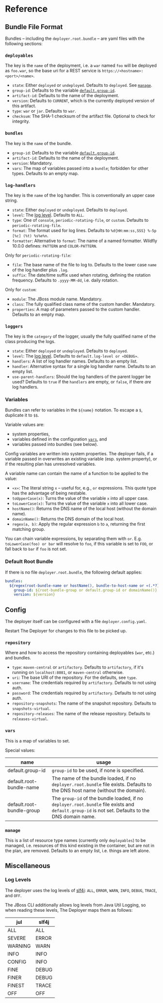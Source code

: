 # Reference

## Bundle File Format

Bundles – including the `deployer.root.bundle` – are yaml files with the following sections:


### `deployables`

The key is the `name` of the deployment, i.e. a `war` named `foo` will be deployed as `foo.war`,
so the base uri for a REST service is `https://<hostname>:<port>/<name>`. 

- `state`: Either `deployed` or `undeployed`. Defaults to `deployed`. See [`manage`](#manage).
- `group-id`: Defaults to the variable [`default.group-id`](#vars).
- `artifact-id`: Defaults to the name of the deployment.
- `version`: Defaults to `CURRENT`, which is the currently deployed version of this artifact.
- `type`: `war` or `jar`. Defaults to `war`.
- `checksum`: The SHA-1 checksum of the artifact file. Optional to check for integrity.


### `bundles`

The key is the `name` of the bundle. 

- `group-id`: Defaults to the variable [`default.group-id`](#vars).
- `artifact-id`: Defaults to the name of the deployment.
- `version`: Mandatory.
- `vars`: The map of variables passed into a `bundle`; forbidden for other types. Defaults to an empty map.


### `log-handlers`

The key is the `name` of the log handler. This is conventionally an upper case string.

- `state`: Either `deployed` or `undeployed`. Defaults to `deployed`.
- `level`: The [log level](#log-levels). Defaults to `ALL`.
- `type`: One of `console`, `periodic-rotating-file`, or `custom`. Defaults to `periodic-rotating-file`.
- `format`: The format used for log lines. Defaults to `%d{HH:mm:ss,SSS} %-5p [%c] (%t) %s%e%n`.
- `formatter`: Alternative to `format`: The name of a named formatter. Wildfly 10.0.0 defines: `PATTERN` and `COLOR-PATTERN`.

Only for `periodic-rotating-file`:
- `file`: The base name of the file to log to. Defaults to the lower case `name` of the log handler plus `.log`. 
- `suffix`: The date/time suffix used when rotating, defining the rotation frequency. Defaults to `.yyyy-MM-dd`, i.e. daily rotation.

Only for `custom`:
- `module`: The JBoss module name. Mandatory.
- `class`: The fully qualified class name of the custom handler. Mandatory.
- `properties`: A map of parameters passed to the custom handler. Defaults to an empty map.


### `loggers`

The key is the `category` of the logger, usually the fully qualified name of the class producing the logs. 

- `state`: Either `deployed` or `undeployed`. Defaults to `deployed`.
- `level`: The [log level](#log-levels). Defaults to `default.log-level or «DEBUG»`.
- `handlers`: A list of log handler names. Defaults to an empty list.
- `handler`: Alternative syntax for a single log handler name. Defaults to an empty list.
- `use-parent-handlers`: Should the log handlers of the parent logger be used?
Defaults to `true` if the `handlers` are empty, or `false`, if there _are_ log handlers.


### Variables

Bundles can refer to variables in the `${name}` notation. To escape a `$`, duplicate it to `$$`.

Variable values are:

- system properties,
- variables defined in the configuration [`vars`](#vars), and
- variables passed into bundles (see below).

Config variables are written into system properties.
The deployer fails, if a variable passed in overwrites an existing variable (esp. system property),
or if the resulting plan has unresolved variables.

A variable name can contain the name of a function to be applied to the value:

- `«x»`: The literal string `x` – useful for, e.g., ` or ` expressions. This quote type has the advantage of being nestable.
- `toUpperCase(x)`: Turns the value of the variable `x` into all upper case.
- `toLowerCase(x)`: Turns the value of the variable `x` into all lower case.
- `hostName()`: Returns the DNS name of the local host (without the domain name).
- `domainName()`: Returns the DNS domain of the local host.
- `regex(a, b)`: Apply the regular expression `b` to `a`, returning the first matching group.

You can chain variable expressions, by separating them with ` or `.
E.g. `toLowerCase(foo) or bar` will resolve to `foo`, if this variable is set to `FOO`,
or fall back to `bar` if `foo` is not set.


### Default Root Bundle

If there is no file `deployer.root.bundle`, the following default applies:

```yaml
bundles:
  ${regex(root-bundle-name or hostName(), bundle-to-host-name or «(.*?)\d*»)}:
    group-id: ${root-bundle-group or default.group-id or domainName()}
    version: ${version}
```

## Config

The deployer itself can be configured with a file `deployer.config.yaml`.

Restart The Deployer for changes to this file to be picked up.


### `repository`

Where and how to access the repository containing deployables (`war`, etc.) and bundles.

- `type`: `maven-central` or `artifactory`. Defaults to `artifactory`, if it's running on `localhost:8081`, or `maven-central` otherwise.
- `uri`: The base URI of the repository. For the defaults, see `type`.
- `username`: The credentials required by `artifactory`. Defaults to not using auth.
- `password`: The credentials required by `artifactory`. Defaults to not using auth.
- `repository-snapshots`: The name of the snapshot repository. Defaults to `snapshots-virtual`.
- `repository-releases`: The name of the release repository. Defaults to `releases-virtual`.


### `vars`

This is a map of variables to set.

Special values:

| name | usage |
| --- | --- |
| default.group-id | `group-id` to be used, if none is specified. |
| default.root-bundle-name | The name of the bundle loaded, if no `deployer.root.bundle` file exists. Defaults to the DNS host name (without the domain). |
| default.root-bundle-group | The `group-id` of the bundle loaded, if no `deployer.root.bundle` file exists and `default.group-id` is not set. Defaults to the DNS domain name. |


### `manage`

This is a list of resource type names (currently only `deployables`) to be managed,
i.e. resources of this kind existing in the container, but are not in the plan, are removed.
Defaults to an empty list, i.e. things are left alone.


## Miscellaneous


### Log Levels

The deployer uses the log levels of [slf4j](http://www.slf4j.org):
`ALL`, `ERROR`, `WARN`, `INFO`, `DEBUG`, `TRACE`, and `OFF`.

The JBoss CLI additionally allows log levels from Java Util Logging,
so when reading these levels, The Deployer maps them as follows:

| jul | slf4j |
| --- | --- |
| ALL | ALL |
| SEVERE | ERROR |
| WARNING | WARN |
| INFO | INFO |
| CONFIG | INFO |
| FINE | DEBUG |
| FINER | DEBUG |
| FINEST | TRACE |
| OFF | OFF |
